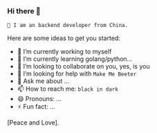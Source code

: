 ### Hi there 👋


`🤠 I am an backend developer from China.`

Here are some ideas to get you started:

- 🔭 I’m currently working to myself
- 🌱 I’m currently learning golang/python...
- 👯 I’m looking to collaborate on you, yes, is you
- 🤔 I’m looking for help with `Make Me Beeter`
- 💬 Ask me about ...
- 📫 How to reach me: `black in dark`
- 😄 Pronouns: ...
- ⚡ Fun fact: ...

[Peace and Love].
